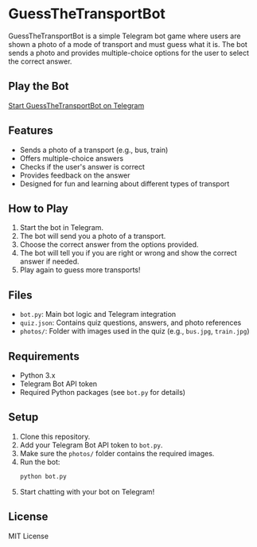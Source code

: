 # GuessTheTransportBot

GuessTheTransportBot is a simple Telegram bot game where users are shown a photo of a mode of transport and must guess what it is. The bot sends a photo and provides multiple-choice options for the user to select the correct answer.

## Play the Bot
[Start GuessTheTransportBot on Telegram](https://t.me/guess_transport_bot)

## Features
- Sends a photo of a transport (e.g., bus, train)
- Offers multiple-choice answers
- Checks if the user's answer is correct
- Provides feedback on the answer
- Designed for fun and learning about different types of transport

## How to Play
1. Start the bot in Telegram.
2. The bot will send you a photo of a transport.
3. Choose the correct answer from the options provided.
4. The bot will tell you if you are right or wrong and show the correct answer if needed.
5. Play again to guess more transports!

## Files
- `bot.py`: Main bot logic and Telegram integration
- `quiz.json`: Contains quiz questions, answers, and photo references
- `photos/`: Folder with images used in the quiz (e.g., `bus.jpg`, `train.jpg`)

## Requirements
- Python 3.x
- Telegram Bot API token
- Required Python packages (see `bot.py` for details)

## Setup
1. Clone this repository.
2. Add your Telegram Bot API token to `bot.py`.
3. Make sure the `photos/` folder contains the required images.
4. Run the bot:
   ```bash
   python bot.py
   ```
5. Start chatting with your bot on Telegram!

## License
MIT License
